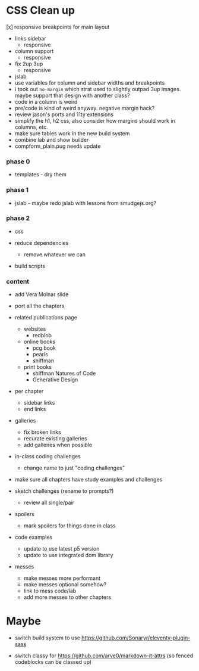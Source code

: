 # CSS Clean up

[x] responsive breakpoints for main layout

- links sidebar
  - responsive
- column support
  - responsive
- fix 2up 3up
  - responsive
- jslab
- use variables for column and sidebar widths and breakpoints
- i took out `no-margin` which strat used to slightly outpad 3up images. maybe support that design with another class?
- code in a column is weird
- pre/code is kind of weird anyway. negative margin hack?
- review jason's ports and 11ty extensions
- simplify the h1, h2 css, also consider how margins should work in columns, etc.
- make sure tables work in the new build system
- combine lab and show builder
- compform_plain.pug needs update

### phase 0

- templates - dry them

### phase 1

- jslab - maybe redo jslab with lessons from smudgejs.org?

### phase 2

- css
- reduce dependencies

  - remove whatever we can

- build scripts

### content

- add Vera Molnar slide

- port all the chapters

- related publications page

  - websites
    - redblob
  - online books
    - pcg book
    - pearls
    - shiffman
  - print books
    - shiffman Natures of Code
    - Generative Design

- per chapter

  - sidebar links
  - end links

- galleries

  - fix broken links
  - recurate existing galleries
  - add galleires when possible

- in-class coding challenges

  - change name to just "coding challenges"

- make sure all chapters have study examples and challenges

- sketch challenges (rename to prompts?)

  - review all single/pair

- spoilers

  - mark spoilers for things done in class

- code examples

  - update to use latest p5 version
  - update to use integrated dom library

- messes
  - make messes more performant
  - make messes optional somehow?
  - link to mess code/lab
  - add more messes to other chapters

# Maybe

- switch build system to use https://github.com/Sonaryr/eleventy-plugin-sass

- switch classy for https://github.com/arve0/markdown-it-attrs (so fenced codeblocks can be classed up)
